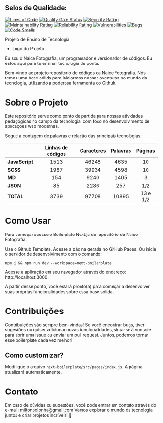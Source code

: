 ## Selos de Qualidade:

[![Lines of Code](https://sonarcloud.io/api/project_badges/measure?project=miltonbolonha_next-boilerplate&metric=ncloc)](https://sonarcloud.io/summary/new_code?id=miltonbolonha_next-boilerplate) [![Quality Gate Status](https://sonarcloud.io/api/project_badges/measure?project=miltonbolonha_next-boilerplate&metric=alert_status)](https://sonarcloud.io/summary/new_code?id=miltonbolonha_next-boilerplate) [![Security Rating](https://sonarcloud.io/api/project_badges/measure?project=miltonbolonha_next-boilerplate&metric=security_rating)](https://sonarcloud.io/summary/new_code?id=miltonbolonha_next-boilerplate) [![Maintainability Rating](https://sonarcloud.io/api/project_badges/measure?project=miltonbolonha_next-boilerplate&metric=sqale_rating)](https://sonarcloud.io/summary/new_code?id=miltonbolonha_next-boilerplate) [![Reliability Rating](https://sonarcloud.io/api/project_badges/measure?project=miltonbolonha_next-boilerplate&metric=reliability_rating)](https://sonarcloud.io/summary/new_code?id=miltonbolonha_next-boilerplate) [![Vulnerabilities](https://sonarcloud.io/api/project_badges/measure?project=miltonbolonha_next-boilerplate&metric=vulnerabilities)](https://sonarcloud.io/summary/new_code?id=miltonbolonha_next-boilerplate) [![Bugs](https://sonarcloud.io/api/project_badges/measure?project=miltonbolonha_next-boilerplate&metric=bugs)](https://sonarcloud.io/summary/new_code?id=miltonbolonha_next-boilerplate) [![Code Smells](https://sonarcloud.io/api/project_badges/measure?project=miltonbolonha_next-boilerplate&metric=code_smells)](https://sonarcloud.io/summary/new_code?id=miltonbolonha_next-boilerplate)

Projeto de Ensino de Tecnologia

- Logo do Projeto

Eu sou o Naice Fotografia, um programador e versionador de códigos. Eu estou aqui para te ensinar tecnologia de ponta.

Bem-vindo ao projeto repositório de códigos da Naice Fotografia. Nós temos uma base sólida para iniciarmos nossas aventuras no mundo da tecnologia, utilizando a poderosa ferramenta do Github.

# Sobre o Projeto

Este repositório serve como ponto de partida para nossas atividades pedagógicas no campo da tecnologia, com foco no desenvolvimento de aplicações web modernas.

Segue a contagem de palavras e relação das principais tecnologias:

|                | **Linhas de códigos** | **Caracteres** | **Palavras** | **Páginas** |
| -------------- | :-------------------: | :------------: | :----------: | :---------: |
| **JavaScript** |         1513          |     46248      |     4635     |     10      |
| **SCSS**       |         1987          |     39934      |     4598     |     10      |
| **MD**         |          154          |      9240      |     1405     |      3      |
| **JSON**       |          85           |      2286      |     257      |     1/2     |
| **TOTAL**      |         3739          |     97708      |    10895     |  13 e 1/2   |

# Como Usar

Para começar acesse o Boilerplate Next.js do repositório de Naice Fotografia.

Use o Github Template. Acesse a página gerada no GitHub Pages. Ou inicie o servidor de desenvolvimento com o comando:

```
npm i && npm run dev --workspace=next-boilerplate
```

Acesse a aplicação em seu navegador através do endereço: http://localhost:3000.

A partir desse ponto, você estará pronto(a) para começar a desenvolver suas próprias funcionalidades sobre essa base sólida.

# Contribuições

Contribuições são sempre bem-vindas! Se você encontrar bugs, tiver sugestões ou quiser adicionar novas funcionalidades, sinta-se à vontade para abrir uma issue ou enviar um pull request. Juntos, podemos tornar esse boilerplate cada vez melhor!

## Como customizar?

Modifique o arquivo `next-boilerplate/src/pages/index.js`. A página atualizará automaticamente.

# Contato

Em caso de dúvidas ou sugestões, você pode entrar em contato através do e-mail: miltonbolonha@gmail.com
Vamos explorar o mundo da tecnologia juntos e criar projetos incríveis! 🚀
